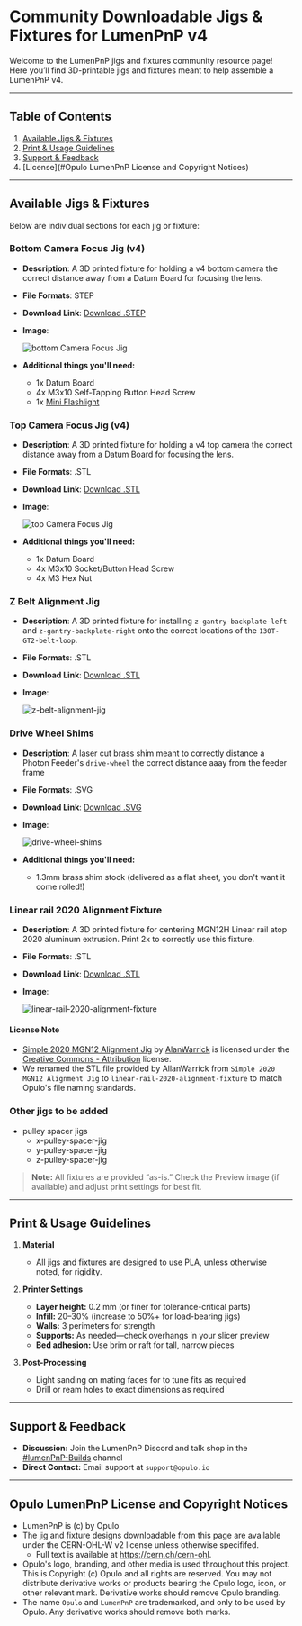 # Community Downloadable Jigs & Fixtures for LumenPnP v4

Welcome to the LumenPnP jigs and fixtures community resource page! Here you’ll find 3D-printable jigs and fixtures meant to help assemble a LumenPnP v4.

---

## Table of Contents

1. [Available Jigs & Fixtures](#available-jigs--fixtures)
2. [Print & Usage Guidelines](#print--usage-guidelines)
3. [Support & Feedback](#support--feedback)
4. [License](#Opulo LumenPnP License and Copyright Notices)

---

## Available Jigs & Fixtures

Below are individual sections for each jig or fixture:

### Bottom Camera Focus Jig (v4)

* **Description**: A 3D printed fixture for holding a v4 bottom camera the correct distance away from a Datum Board for focusing the lens.
* **File Formats**: STEP
* **Download Link**: [Download .STEP](assets/bottom-camera-focus-v4.step)
* **Image**:

    ![bottom Camera Focus Jig](img/bottom-camera-focus-jig-v4.webp)

* **Additional things you'll need:**

  * 1x Datum Board
  * 4x M3x10 Self-Tapping Button Head Screw
  * 1x [Mini Flashlight](https://www.amazon.com/Flashlight-Keychain-Rechargeable-Waterproof-Emergencies/dp/B0BHH7FXJ9/)

### Top Camera Focus Jig (v4)

* **Description**: A 3D printed fixture for holding a v4 top camera the correct distance away from a Datum Board for focusing the lens.
* **File Formats**: .STL
* **Download Link**: [Download .STL](assets/top-camera-focus-jig-v4.stl)
* **Image**:

    ![top Camera Focus Jig](img/top-camera-focus-jig-v4.webp)

* **Additional things you'll need:**

  * 1x Datum Board
  * 4x M3x10 Socket/Button Head Screw
  * 4x M3 Hex Nut

### Z Belt Alignment Jig

* **Description**: A 3D printed fixture for installing `z-gantry-backplate-left` and `z-gantry-backplate-right` onto the correct locations of the `130T-GT2-belt-loop`.
* **File Formats**: .STL
* **Download Link**: [Download .STL](assets/z-belt-alignment-jig.stl)
* **Image**:

    ![z-belt-alignment-jig](img/z-belt-alignment-jig.webp)

### Drive Wheel Shims

* **Description**: A laser cut brass shim meant to correctly distance a Photon Feeder's `drive-wheel` the correct distance aaay from the feeder frame
* **File Formats**: .SVG
* **Download Link**: [Download .SVG](assets/drive-wheel-shims.svg)
* **Image**:

    ![drive-wheel-shims](img/drive-wheel-shims.webp)

* **Additional things you'll need:**
  * 1.3mm brass shim stock (delivered as a flat sheet, you don't want it come rolled!)

### Linear rail 2020 Alignment Fixture

* **Description**: A 3D printed fixture for centering MGN12H Linear rail atop 2020 aluminum extrusion. Print 2x to correctly use this fixture.
* **File Formats**: .STL
* **Download Link**: [Download .STL](assets/linear-rail-2020-alignment-fixture.stl)
* **Image**:

    ![linear-rail-2020-alignment-fixture](img/linear-rail-2020-alignment-fixture.webp)

#### License Note

* [Simple 2020 MGN12 Alignment Jig](https://www.thingiverse.com/thing:3452533)
by [AlanWarrick](https://www.thingiverse.com/AlanWarrick) is licensed under the [Creative Commons - Attribution](https://creativecommons.org/licenses/by/4.0/) license.
* We renamed the STL file provided by AllanWarrick from `Simple 2020 MGN12 Alignment Jig` to `linear-rail-2020-alignment-fixture` to match Opulo's file naming standards.

### Other jigs to be added

* pulley spacer jigs
  * x-pulley-spacer-jig
  * y-pulley-spacer-jig
  * z-pulley-spacer-jig

> **Note:** All fixtures are provided “as-is.” Check the Preview image (if available) and adjust print settings for best fit.

---

## Print & Usage Guidelines

1. **Material**

   * All jigs and fixtures are designed to use PLA, unless otherwise noted, for rigidity.

2. **Printer Settings**

   * **Layer height:** 0.2 mm (or finer for tolerance-critical parts)
   * **Infill:** 20–30% (increase to 50%+ for load-bearing jigs)
   * **Walls:** 3 perimeters for strength
   * **Supports:** As needed—check overhangs in your slicer preview
   * **Bed adhesion:** Use brim or raft for tall, narrow pieces

3. **Post-Processing**

   * Light sanding on mating faces for to tune fits as required
   * Drill or ream holes to exact dimensions as required

---

## Support & Feedback

* **Discussion:** Join the LumenPnP Discord and talk shop in the [#lumenPnP-Builds](https://discord.gg/fWxdedF2Vn) channel
* **Direct Contact:** Email support at `support@opulo.io`

---

## Opulo LumenPnP License and Copyright Notices

* LumenPnP is (c) by Opulo
* The jig and fixture designs downloadable from this page are available under the CERN-OHL-W v2 license unless otherwise specififed.
  * Full text is available at https://cern.ch/cern-ohl.
* Opulo's logo, branding, and other media is used throughout this project. This is Copyright (c) Opulo and all rights are reserved. You may not distribute derivative works or products bearing the Opulo logo, icon, or other relevant mark. Derivative works should remove Opulo branding.
* The name `Opulo` and `LumenPnP` are trademarked, and only to be used by Opulo. Any derivative works should remove both marks.
